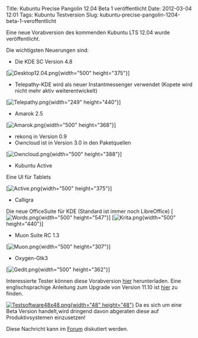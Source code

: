 Title: Kubuntu Precise Pangolin 12.04 Beta 1 veröffentlicht
Date: 2012-03-04 12:01
Tags: Kubuntu Testversion
Slug: kubuntu-precise-pangolin-1204-beta-1-veroffentlicht

Eine neue Vorabversion des kommenden Kubuntu LTS 12.04 wurde
veröffentlicht.


<!--break--><!--break-->

Die wichtigsten Neuerungen sind:


-   Die KDE SC Version 4.8


[![Desktop12.04.png](http://wiki.kubuntu-de.org/images/Desktop12.04.png){width="500"
height="375"}]


-   Telepathy-KDE wird als neuer Instantmessenger verwendet (Kopete wird
    nicht mehr aktiv weiterentwickelt)


[![Telepathy.png](http://wiki.kubuntu-de.org/images/Telepathy.png){width="249"
height="440"}]


-   Amarok 2.5


[![Amarok.png](http://wiki.kubuntu-de.org/images/Amarok.png){width="500"
height="368"}]


-   rekonq in Version 0.9
-   Owncloud ist in Version 3.0 in den Paketquellen


[![Owncloud.png](http://wiki.kubuntu-de.org/images/Owncloud.png){width="500"
height="388"}]


-   Kubuntu Active


Eine UI für Tablets


[![Active.png](http://wiki.kubuntu-de.org/images/Active.png){width="500"
height="375"}]


-   Calligra


Die neue OfficeSuite für KDE (Standard ist immer noch LibreOffice)
[![Words.png](http://wiki.kubuntu-de.org/images/Words.png){width="500"
height="547"}]
[![Krita.png](http://wiki.kubuntu-de.org/images/Krita.png){width="500"
height="440"}]


-   Muon Suite RC 1.3


[![Muon.png](http://wiki.kubuntu-de.org/images/Muon.png){width="500"
height="307"}]


-   Oxygen-Gtk3


[![Gedit.png](http://wiki.kubuntu-de.org/images/Gedit.png){width="500"
height="362"}]


Interessierte Tester können diese Vorabversion
[hier](http://cdimage.ubuntu.com/kubuntu/releases/12.04/beta-1/)
herunterladen. Eine englischsprachige Anleitung zum Upgrade von Version
11.10 ist
[hier](https://help.ubuntu.com/community/PreciseUpgrades/Kubuntu) zu
finden.


[![Testsoftware48x48.png](http://wiki.kubuntu-de.org/images/Testsoftware48x48.png){width="48"
height="48"}](/Datei:Testsoftware48x48.png) Da es sich um eine
Beta Version handelt,wird dringend davon abgeraten diese auf
Produktivsystemen einzusetzen!


Diese Nachricht kann im
[Forum](http://forum.kubuntu-de.org/index.php?board=1.0) diskutiert
werden.




